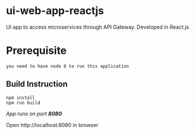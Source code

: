 # ui-web-app-reactjs
UI app to access microservices through API Gateway.
Developed in React.js

# Prerequisite
```
you need to have node 8 to run this application 
```

## Build Instruction
```
npm install
npm run build
```

*App runs on port **8080***

Open http://localhost:8080 in browser
##

